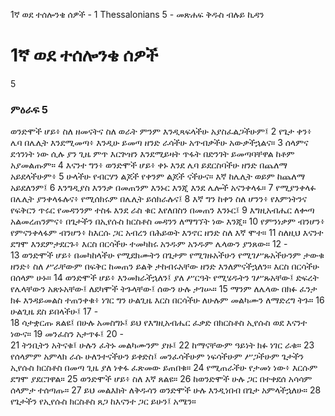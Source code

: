 ﻿
1ኛ ወደ ተሰሎንቄ ሰዎች - 1 Thessalonians 5 - መጽሐፍ ቅዱስ ብሉይ ኪዳን
# 1ኛ ወደ ተሰሎንቄ ሰዎች
5
### ምዕራፍ 5
 ወንድሞች ሆይ፥ ስለ ዘመናትና ስለ ወራት ምንም እንዲጻፍላችሁ አያስፈልጋችሁም፤
2  የጌታ ቀን፥ ሌባ በሌሊት እንደሚመጣ፥ እንዲሁ ይመጣ ዘንድ ራሳችሁ አጥብቃችሁ አውቃችኋልና።
3  ሰላምና ደኅንነት ነው ሲሉ ያን ጊዜ ምጥ እርጕዝን እንደሚይዛት ጥፋት በድንገት ይመጣባቸዋል ከቶም አያመልጡም።
4  እናንተ ግን፥ ወንድሞች ሆይ፥ ቀኑ እንደ ሌባ ይደርስባችሁ ዘንድ በጨለማ አይደላችሁም፥
5  ሁላችሁ የብርሃን ልጆች የቀንም ልጆች ናችሁና። እኛ ከሌሊት ወይም ከጨለማ አይደለንም፤
6  እንግዲያስ እንንቃ በመጠንም እንኑር እንጂ እንደ ሌሎች አናንቀላፋ።
7  የሚያንቀላፉ በሌሊት ያንቀላፋሉና፥ የሚሰክሩም በሌሊት ይሰክራሉና፤
8  እኛ ግን ከቀን ስለ ሆንን፥ የእምነትንና የፍቅርን ጥሩር የመዳንንም ተስፋ እንደ ራስ ቁር እየለበስን በመጠን እንኑር፤
9  እግዚአብሔር ለቍጣ አልመረጠንምና፥ በጌታችን በኢየሱስ ክርስቶስ መዳንን ለማግኘት ነው እንጂ።
10  የምንነቃም ብንሆን፥ የምናንቀላፋም ብንሆን፥ ከእርሱ ጋር አብረን በሕይወት እንኖር ዘንድ ስለ እኛ ሞተ።
11  ስለዚህ እናንተ ደግሞ እንደምታደርጉ፥ እርስ በርሳችሁ ተመካከሩ አንዱም አንዱም ሌላውን ያንጸው።
12 -  
13  ወንድሞች ሆይ፥ በመካከላችሁ የሚደክሙትን በጌታም የሚገዙአችሁን የሚገሥጹአችሁንም ታውቁ ዘንድ፥ ስለ ሥራቸውም በፍቅር ከመጠን ይልቅ ታከብሩአቸው ዘንድ እንለምናችኋለን። እርስ በርሳችሁ በሰላም ሁኑ።
14  ወንድሞች ሆይ፥ እንመክራችኋለን፤ ያለ ሥርዓት የሚሄዱትን ገሥጹአቸው፤ ድፍረት የሌላቸውን አጽኑአቸው፤ ለደካሞች ትጉላቸው፤ ሰውን ሁሉ ታገሡ።
15  ማንም ለሌላው በክፉ ፈንታ ክፉ እንዳይመልስ ተጠንቀቁ፥ ነገር ግን ሁልጊዜ እርስ በርሳችሁ ለሁሉም መልካሙን ለማድረግ ትጉ።
16  ሁልጊዜ ደስ ይበላችሁ፤
17 -  
18  ሳታቋርጡ ጸልዩ፤ በሁሉ አመስግኑ፤ ይህ የእግዚአብሔር ፈቃድ በክርስቶስ ኢየሱስ ወደ እናንተ ነውና።
19  መንፈስን አታጥፉ፤
20 -  
21  ትንቢትን አትናቁ፤ ሁሉን ፈትኑ መልካሙንም ያዙ፤
22  ከማናቸውም ዓይነት ክፉ ነገር ራቁ።
23  የሰላምም አምላክ ራሱ ሁለንተናችሁን ይቀድስ፤ መንፈሳችሁም ነፍሳችሁም ሥጋችሁም ጌታችን ኢየሱስ ክርስቶስ በመጣ ጊዜ ያለ ነቀፋ ፈጽመው ይጠበቁ።
24  የሚጠራችሁ የታመነ ነው፥ እርሱም ደግሞ ያደርገዋል።
25  ወንድሞች ሆይ፥ ስለ እኛ ጸልዩ።
26  ከወንድሞች ሁሉ ጋር በተቀደሰ አሳሳም ሰላምታ ተሰጣጡ።
27  ይህ መልእክት ለቅዱሳን ወንድሞች ሁሉ እንዲነበብ በጌታ አምላችኋለሁ።
28  የጌታችን የኢየሱስ ክርስቶስ ጸጋ ከእናንተ ጋር ይሁን፤ አሜን። 
